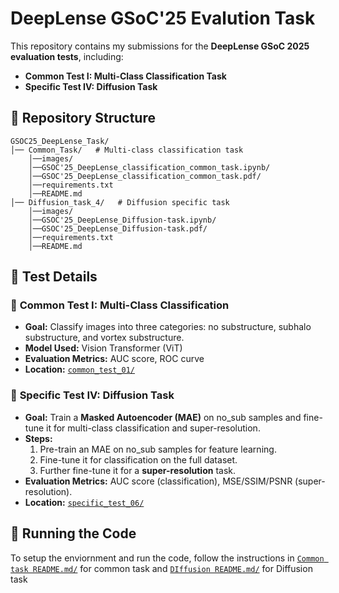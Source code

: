 # **DeepLense GSoC'25 Evalution Task**  

This repository contains my submissions for the **DeepLense GSoC 2025 evaluation tests**, including:  
- **Common Test I: Multi-Class Classification Task**  
- **Specific Test IV: Diffusion Task**  

## 📂 **Repository Structure**  
```
GSOC25_DeepLense_Task/
│── Common_Task/   # Multi-class classification task
    │──images/
    │──GSOC'25_DeepLense_classification_common_task.ipynb/
    │──GSOC'25_DeepLense_classification_common_task.pdf/
    │──requirements.txt
    │──README.md
│── Diffusion_task_4/   # Diffusion specific task
    │──images/
    │──GSOC'25_DeepLense_Diffusion-task.ipynb/
    │──GSOC'25_DeepLense_Diffusion-task.pdf/
    │──requirements.txt
    │──README.md
```

## **📝 Test Details**  

### 🔹 **Common Test I: Multi-Class Classification**  
- **Goal:** Classify images into three categories: no substructure, subhalo substructure, and vortex substructure.  
- **Model Used:** Vision Transformer (ViT)  
- **Evaluation Metrics:** AUC score, ROC curve  
- **Location:** [`common_test_01/`](common_test_01/)  

### 🔹 **Specific Test IV: Diffusion Task**  
- **Goal:** Train a **Masked Autoencoder (MAE)** on no_sub samples and fine-tune it for multi-class classification and super-resolution.  
- **Steps:**  
  1. Pre-train an MAE on no_sub samples for feature learning.  
  2. Fine-tune it for classification on the full dataset.  
  3. Further fine-tune it for a **super-resolution** task.  
- **Evaluation Metrics:** AUC score (classification), MSE/SSIM/PSNR (super-resolution).  
- **Location:** [`specific_test_06/`](specific_test_06/)  

## 🚀 **Running the Code**  
To setup the enviornment and run the code, follow the instructions in  [`Common task README.md/`](Common_Task/) for common task and [`DIffusion README.md/`](Diffusion_task_4/) for Diffusion task 
